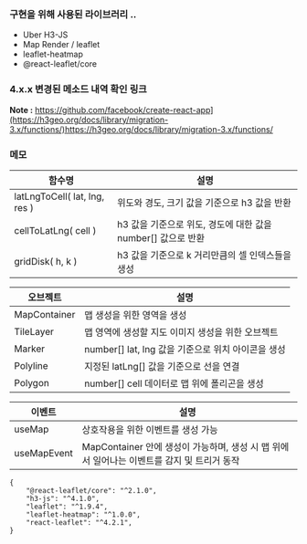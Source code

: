 ### 구현을 위해 사용된 라이브러리 ..
- Uber H3-JS
- Map Render / leaflet
- leaflet-heatmap
- @react-leaflet/core

### 4.x.x 변경된 메소드 내역 확인 링크

**Note :** https://github.com/facebook/create-react-app](https://h3geo.org/docs/library/migration-3.x/functions/)https://h3geo.org/docs/library/migration-3.x/functions/

### 메모
|함수명|설명|
|------|--------|
|latLngToCell( lat, lng, res )|위도와 경도, 크기 값을 기준으로 h3 값을 반환|
|cellToLatLng( cell )|h3 값을 기준으로 위도, 경도에 대한 값을 number[] 값으로 반환|
|gridDisk( h, k )|h3 값을 기준으로 k 거리만큼의 셀 인덱스들을 생성|

|오브젝트|설명|
|------|--------|
|MapContainer|맵 생성을 위한 영역을 생성|
|TileLayer|맵 영역에 생성할 지도 이미지 생성을 위한 오브젝트|
|Marker|number[] lat, lng 값을 기준으로 위치 아이콘을 생성|
|Polyline|지정된 latLng[] 값을 기준으로 선을 연결|
|Polygon|number[] cell 데이터로 맵 위에 폴리곤을 생성|

|이벤트|설명|
|------|--------|
|useMap|상호작용을 위한 이벤트를 생성 가능|
|useMapEvent|MapContainer 안에 생성이 가능하며, 생성 시 맵 위에서 일어나는 이벤트를 감지 및 트리거 동작|

```
{
    "@react-leaflet/core": "^2.1.0",
    "h3-js": "^4.1.0",
    "leaflet": "^1.9.4",
    "leaflet-heatmap": "^1.0.0",
    "react-leaflet": "^4.2.1",
}
```
